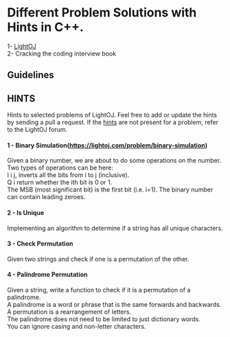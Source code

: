 # Different Problem Solutions with Hints in C++.
1- [LightOJ](https://lightoj.com/) <br />
2- Cracking the coding interview book

## Guidelines

## HINTS

Hints to selected problems of LightOJ. Feel free to add or update the hints by sending a pull a request. If the [hints](HINTS.md) are not present for a problem, refer to the LightOJ forum. 

#### 1 - Binary Simulation(https://lightoj.com/problem/binary-simulation)
Given a binary number, we are about to do some operations on the number. Two types of operations can be here:<br/>
I i j, inverts all the bits from i to j (inclusive).<br/>
Q i return whether the ith bit is 0 or 1.<br/>
The MSB (most significant bit) is the first bit (i.e. i=1). The binary number can contain leading zeroes.
#### 2 - Is Unique 
Implementing an algorithm to determine if a string has all unique characters.
#### 3 - Check Permutation 
Given two strings and check if one is a permutation of the other.
#### 4 - Palindrome Permutation 
Given a string, write a function to check if it is a permutation of a palindrome.<br/>
A palindrome is a word or phrase that is the same forwards and backwards.<br/>
A permutation is a rearrangement of letters.<br/>
The palindrome does not need to be limited to just dictionary words.<br/>
You can ignore casing and non-letter characters.


